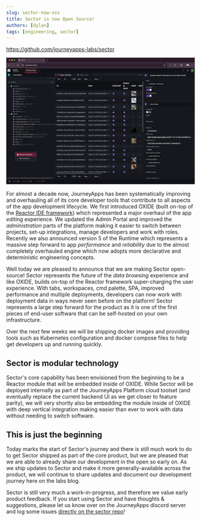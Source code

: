 ```yaml
---
slug: sector-now-oss
title: Sector is now Open Source! 
authors: [dylan]
tags: [engineering, sector]
---
```


https://github.com/journeyapps-labs/sector

![](./screenshot.jpg)

For almost a decade now, JourneyApps has been systematically improving and overhauling all of its core developer tools that contribute
to all aspects of the app development lifecycle. We first introduced OXIDE (built on-top of the [Reactor IDE framework](https://github.com/journeyapps-labs/reactor)) which represented 
a major overhaul of the app _editing_ experience. We updated the Admin Portal and improved the _administration_ parts of the platform making it easier
to switch between projects, set-up integrations, manage developers and work with roles. Recently we also announced version 5 of the Runtime
which represents a massive step forward to app _performance_ and _reliability_ due to the almost completely overhauled engine which now
adopts more declarative and deterministic engineering concepts.

Well today we are pleased to announce that we are making Sector open-source! Sector represents the future of the _data browsing_ experience
and like OXIDE, builds on-top of the Reactor framework super-charging the user experience. With tabs, workspaces, cmd palette, SPA, improved performance
and multiple deployments, developers can now work with deployment data in ways never seen before on the platform! Sector represents a large step forward for the 
product as it is one of the first pieces of end-user software that can be self-hosted on your own infrastructure. 

Over the next few weeks
we will be shipping docker images and providing tools such as Kubernetes configuration and docker compose files to help get developers
up and running quickly.

## Sector is modular technology

Sector's core capability has been envisioned from the beginning to be a Reactor module that will be embedded inside of OXIDE. While Sector will be deployed internally
as part of the JourneyApps Platform cloud toolset (and eventually replace the current backend UI as we get closer to feature parity), we will very shortly also be 
embedding the module inside of OXIDE with deep vertical integration making easier than ever to work with data without needing to switch software.

## This is just the beginning

Today marks the start of Sector's journey and there is still much work to do to get Sector shipped as part of the core product, but we are pleased
that we are able to already share our development in the open so early on. As we ship updates to Sector and make it more generally-available across
the product, we will continue to share updates and document our development journey here on the labs blog.

Sector is still very much a work-in-progress, and therefore we value early product feedback. If you start using Sector and have thoughts & suggestions, please
let us know over on the JourneyApps discord server and log some issues [directly on the sector repo](https://github.com/journeyapps-labs/sector)!